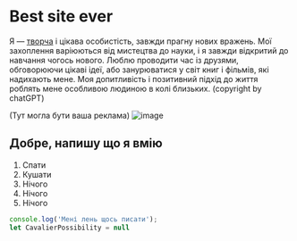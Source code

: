 # Best site ever
Я — [творча](https://uk.wikipedia.org/wiki/творчість) і цікава особистість, завжди прагну нових вражень. Мої захоплення варіюються від мистецтва до науки, 
і я завжди відкритий до навчання чогось нового. Люблю проводити час із друзями, обговорюючи цікаві ідеї, або 
занурюватися у світ книг і фільмів, які надихають мене. Моя допитливість і позитивний підхід до життя роблять 
мене особливою людиною в колі близьких. (copyright by chatGPT)

(Тут могла бути ваша реклама) ![image](https://github.com/user-attachments/assets/9e78f483-190c-4af5-9775-15de6094b4aa)

## Добре, напишу що я вмію
1. Спати
2. Кушати
3. Нічого
4. Нічого
5. Нічого

``` js
console.log('Мені лень щось писати');
let CavalierPossibility = null
```
